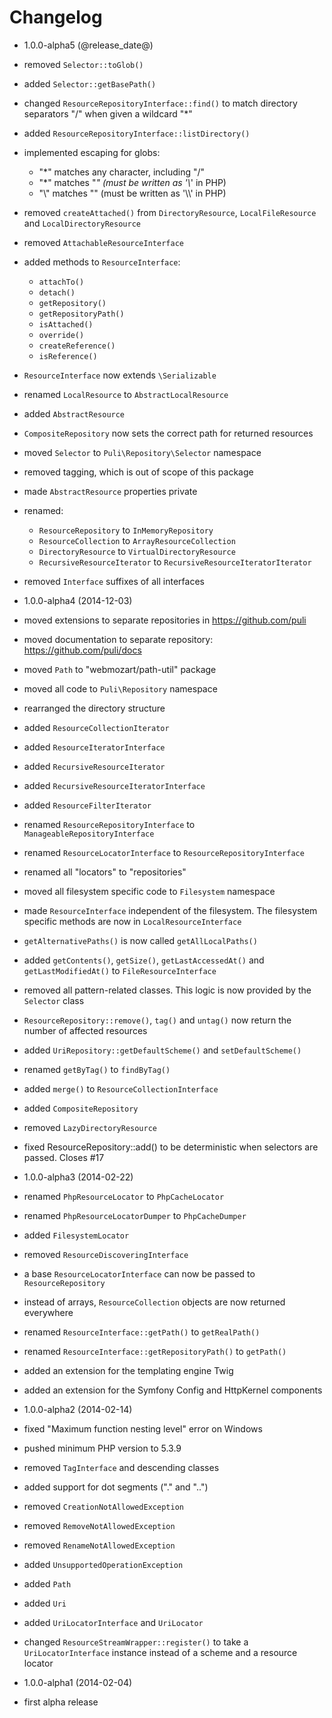 Changelog
=========

* 1.0.0-alpha5 (@release_date@)

 * removed `Selector::toGlob()`
 * added `Selector::getBasePath()`
 * changed `ResourceRepositoryInterface::find()` to match directory separators
   "/" when given a wildcard "*"
 * added `ResourceRepositoryInterface::listDirectory()`
 * implemented escaping for globs:
   * "*" matches any character, including "/"
   * "\*" matches "*" (must be written as '\\*' in PHP)
   * "\\" matches "\" (must be written as '\\\\' in PHP)
 * removed `createAttached()` from `DirectoryResource`, `LocalFileResource` and
   `LocalDirectoryResource`
 * removed `AttachableResourceInterface`
 * added methods to `ResourceInterface`:
   * `attachTo()`
   * `detach()`
   * `getRepository()`
   * `getRepositoryPath()`
   * `isAttached()`
   * `override()`
   * `createReference()`
   * `isReference()`
 * `ResourceInterface` now extends `\Serializable`
 * renamed `LocalResource` to `AbstractLocalResource`
 * added `AbstractResource`
 * `CompositeRepository` now sets the correct path for returned resources
 * moved `Selector` to `Puli\Repository\Selector` namespace
 * removed tagging, which is out of scope of this package
 * made `AbstractResource` properties private
 * renamed:
   * `ResourceRepository` to `InMemoryRepository`
   * `ResourceCollection` to `ArrayResourceCollection`
   * `DirectoryResource` to `VirtualDirectoryResource`
   * `RecursiveResourceIterator` to `RecursiveResourceIteratorIterator`
 * removed `Interface` suffixes of all interfaces

* 1.0.0-alpha4 (2014-12-03)

 * moved extensions to separate repositories in https://github.com/puli
 * moved documentation to separate repository: https://github.com/puli/docs
 * moved `Path` to "webmozart/path-util" package
 * moved all code to `Puli\Repository` namespace
 * rearranged the directory structure
 * added `ResourceCollectionIterator`
 * added `ResourceIteratorInterface`
 * added `RecursiveResourceIterator`
 * added `RecursiveResourceIteratorInterface`
 * added `ResourceFilterIterator`
 * renamed `ResourceRepositoryInterface` to `ManageableRepositoryInterface`
 * renamed `ResourceLocatorInterface` to `ResourceRepositoryInterface`
 * renamed all "locators" to "repositories"
 * moved all filesystem specific code to `Filesystem` namespace
 * made `ResourceInterface` independent of the filesystem. The filesystem
   specific methods are now in `LocalResourceInterface`
 * `getAlternativePaths()` is now called `getAllLocalPaths()`
 * added `getContents()`, `getSize()`, `getLastAccessedAt()` and
   `getLastModifiedAt()` to `FileResourceInterface`
 * removed all pattern-related classes. This logic is now provided by the
   `Selector` class
 * `ResourceRepository::remove()`, `tag()` and `untag()` now return the number
   of affected resources
 * added `UriRepository::getDefaultScheme()` and `setDefaultScheme()`
 * renamed `getByTag()` to `findByTag()`
 * added `merge()` to `ResourceCollectionInterface`
 * added `CompositeRepository`
 * removed `LazyDirectoryResource`
 * fixed ResourceRepository::add() to be deterministic when selectors are passed. Closes #17

* 1.0.0-alpha3 (2014-02-22)

 * renamed `PhpResourceLocator` to `PhpCacheLocator`
 * renamed `PhpResourceLocatorDumper` to `PhpCacheDumper`
 * added `FilesystemLocator`
 * removed `ResourceDiscoveringInterface`
 * a base `ResourceLocatorInterface` can now be passed to `ResourceRepository`
 * instead of arrays, `ResourceCollection` objects are now returned everywhere
 * renamed `ResourceInterface::getPath()` to `getRealPath()`
 * renamed `ResourceInterface::getRepositoryPath()` to `getPath()`
 * added an extension for the templating engine Twig
 * added an extension for the Symfony Config and HttpKernel components

* 1.0.0-alpha2 (2014-02-14)

 * fixed "Maximum function nesting level" error on Windows
 * pushed minimum PHP version to 5.3.9
 * removed `TagInterface` and descending classes
 * added support for dot segments ("." and "..")
 * removed `CreationNotAllowedException`
 * removed `RemoveNotAllowedException`
 * removed `RenameNotAllowedException`
 * added `UnsupportedOperationException`
 * added `Path`
 * added `Uri`
 * added `UriLocatorInterface` and `UriLocator`
 * changed `ResourceStreamWrapper::register()` to take a `UriLocatorInterface`
   instance instead of a scheme and a resource locator

* 1.0.0-alpha1 (2014-02-04)

 * first alpha release
